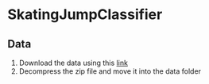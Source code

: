 # SkatingJumpClassifier

## Data 
1. Download the data using this [link](https://drive.google.com/drive/folders/17sf3yamwGjCbKxLtr1m-xYmr_kEsArRd)
2. Decompress the zip file and move it into the data folder

